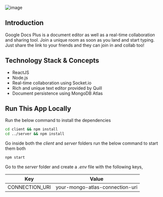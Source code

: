 ![image](https://user-images.githubusercontent.com/44138832/122661880-6c827080-d1ac-11eb-9b0a-508d117ae3bc.png)

## Introduction

Google Docs Plus is a document editor as well as a real-time collaboration and sharing tool. Join a unique room as soon as you land and start typing. Just share the link to your friends and they can join in and collab too!

## Technology Stack & Concepts

- ReactJS
- Node.js
- Real-time collaboration using Socket.io
- Rich and unique text editor provided by Quill
- Document persistence using MongoDB Atlas

## Run This App Locally

Run the below command to install the dependencies

```sh
cd client && npm install
cd ../server && npm install
```

Go inside both the _client_ and _server_ folders run the below command to start them both

```sh
npm start
```

Go to the _server_ folder and create a _.env_ file with the following keys,

| Key            | Value                           |
| -------------- | ------------------------------- |
| CONNECTION_URI | your-mongo-atlas-connection-uri |
